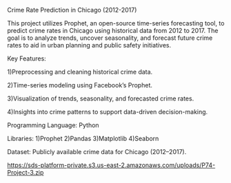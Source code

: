 Crime Rate Prediction in Chicago (2012-2017)

This project utilizes Prophet, an open-source time-series forecasting tool, to predict crime rates in Chicago using historical data from 2012 to 2017. The goal is to analyze trends, uncover seasonality, and forecast future crime rates to aid in urban planning and public safety initiatives.

Key Features:

1)Preprocessing and cleaning historical crime data.

2)Time-series modeling using Facebook’s Prophet.

3)Visualization of trends, seasonality, and forecasted crime rates.

4)Insights into crime patterns to support data-driven decision-making.

Programming Language: Python

Libraries:
1)Prophet
2)Pandas
3)Matplotlib
4)Seaborn

Dataset: Publicly available crime data for Chicago (2012–2017).

https://sds-platform-private.s3.us-east-2.amazonaws.com/uploads/P74-Project-3.zip
